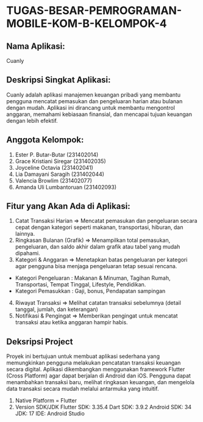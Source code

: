 # TUGAS-BESAR-PEMROGRAMAN-MOBILE-KOM-B-KELOMPOK-4

## Nama Aplikasi: 
Cuanly

## Deskripsi Singkat Aplikasi:
Cuanly adalah aplikasi manajemen keuangan pribadi yang membantu pengguna mencatat pemasukan dan pengeluaran harian atau bulanan dengan mudah. Aplikasi ini dirancang untuk membantu mengontrol anggaran, memahami kebiasaan finansial, dan mencapai tujuan keuangan dengan lebih efektif.

## Anggota Kelompok:
1. Ester P. Butar-Butar (231402014)
2. Grace Kristiani Siregar (231402035)
3. Joyceline Octavia (231402041)
4. Lia Damayani Saragih (231402044)
5. Valencia Browlim (231402077)
6. Amanda Uli Lumbantoruan (231402093)

## Fitur yang Akan Ada di Aplikasi:
1. Catat Transaksi Harian 
⇒ Mencatat pemasukan dan pengeluaran secara cepat dengan kategori seperti makanan, transportasi, hiburan, dan lainnya.
2. Ringkasan Bulanan (Grafik)
⇒ Menampilkan total pemasukan, pengeluaran, dan saldo akhir dalam grafik atau tabel yang mudah dipahami. 
3. Kategori & Anggaran
⇒ Menetapkan batas pengeluaran per kategori agar pengguna bisa menjaga pengeluaran tetap sesuai rencana. 
- Kategori Pengeluaran : Makanan & Minuman, Tagihan Rumah, Transportasi, Tempat Tinggal, Lifestyle, Pendidikan.
- Kategori Pemasukkan : Gaji, bonus, Pendapatan sampingan
4. Riwayat Transaksi
⇒ Melihat catatan transaksi sebelumnya (detail tanggal, jumlah, dan keterangan)
5. Notifikasi & Pengingat
⇒ Memberikan pengingat untuk mencatat transaksi atau ketika anggaran hampir habis.

## Deksripsi Project
Proyek ini bertujuan untuk membuat aplikasi sederhana yang memungkinkan pengguna melakukan pencatatan transaksi keuangan secara digital. Aplikasi dikembangkan menggunakan framework Flutter (Cross Platform) agar dapat berjalan di Android dan iOS. Pengguna dapat menambahkan transaksi baru, melihat ringkasan keuangan, dan mengelola data transaksi secara mudah melalui antarmuka yang intuitif.
1. Native Platform = Flutter
2. Version SDK/JDK
Flutter SDK: 3.35.4 
Dart SDK: 3.9.2
Android SDK: 34
JDK: 17
IDE: Android Studio
